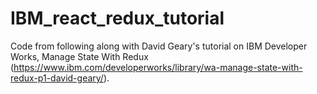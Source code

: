 # IBM_react_redux_tutorial
Code from following along with David Geary's tutorial on IBM Developer Works, Manage State With Redux (https://www.ibm.com/developerworks/library/wa-manage-state-with-redux-p1-david-geary/).
